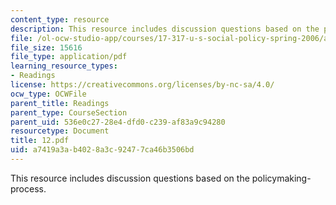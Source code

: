 ```yaml
---
content_type: resource
description: This resource includes discussion questions based on the policymaking-process.
file: /ol-ocw-studio-app/courses/17-317-u-s-social-policy-spring-2006/a7419a3ab4028a3c92477ca46b3506bd_12.pdf
file_size: 15616
file_type: application/pdf
learning_resource_types:
- Readings
license: https://creativecommons.org/licenses/by-nc-sa/4.0/
ocw_type: OCWFile
parent_title: Readings
parent_type: CourseSection
parent_uid: 536e0c27-28e4-dfd0-c239-af83a9c94280
resourcetype: Document
title: 12.pdf
uid: a7419a3a-b402-8a3c-9247-7ca46b3506bd
---
```

This resource includes discussion questions based on the policymaking-process.
